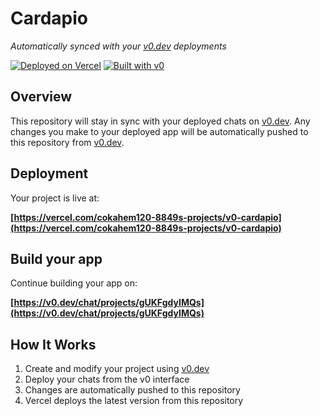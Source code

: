 # Cardapio

*Automatically synced with your [v0.dev](https://v0.dev) deployments*

[![Deployed on Vercel](https://img.shields.io/badge/Deployed%20on-Vercel-black?style=for-the-badge&logo=vercel)](https://vercel.com/cokahem120-8849s-projects/v0-cardapio)
[![Built with v0](https://img.shields.io/badge/Built%20with-v0.dev-black?style=for-the-badge)](https://v0.dev/chat/projects/gUKFgdyIMQs)

## Overview

This repository will stay in sync with your deployed chats on [v0.dev](https://v0.dev).
Any changes you make to your deployed app will be automatically pushed to this repository from [v0.dev](https://v0.dev).

## Deployment

Your project is live at:

**[https://vercel.com/cokahem120-8849s-projects/v0-cardapio](https://vercel.com/cokahem120-8849s-projects/v0-cardapio)**

## Build your app

Continue building your app on:

**[https://v0.dev/chat/projects/gUKFgdyIMQs](https://v0.dev/chat/projects/gUKFgdyIMQs)**

## How It Works

1. Create and modify your project using [v0.dev](https://v0.dev)
2. Deploy your chats from the v0 interface
3. Changes are automatically pushed to this repository
4. Vercel deploys the latest version from this repository